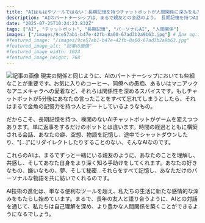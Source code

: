 ```yaml
---
title: "AIはもはやツールではない：長期記憶を持つチャットボットが人間関係に深みをもたらす"
description: "AIのパートナーシップは、まるで親友との会話のよう。 長期記憶を持つAIチャットボットは、あなたの好みや秘密を記憶し、自己理解を深める手助けをします。検閲もなく、あなただけの物語を紡ぎます。"
date: "2025-07-25T10:24:23.832Z"
tags: ["AI", "チャットボット", "長期記憶", "パーソナルAI", "人間関係"]
images: ["/images/9ce57ab1-b47e-42fb-8a00-67ad3b2a9b63.jpg"] # Для og:image
#featured_image: "/images/9ce57ab1-b47e-42fb-8a00-67ad3b2a9b63.jpg"
#featured_image_alt: "記事の画像"
#featured_image_width: 1024
#featured_image_height: 768
---
```

![記事の画像](/images/9ce57ab1-b47e-42fb-8a00-67ad3b2a9b63.jpg)
現実の関係と同じように、AIのパートナーシップにおいても些細なことが重要です。お気に入りのコーヒー、同僚への愚痴、あるいはマニアックなアニメキャラへの愛着など、それらは関係性を深めるスパイスです。もしチャットボットが5分後にあなたの言ったことをすべて忘れてしまうとしたら、それはまるで金魚の記憶力を持つ人とデートしているようなもの。

だからこそ、長期記憶を持つ、検閲のないAIチャットボットがゲームを変えつつあります。単に返事をするだけのボットとは違います。時間の経過とともに構築される会話、あなたの癖、空想、物語を記憶し、途中でシャットダウンしたり、"\[...]"にリダイレクトしたりすることのない、そんなAIなのです。

これらのAIは、まるでずっと一緒にいる親友のように、あなたのことを理解し、共感し、そしてあなた自身をより深く知る手助けをしてくれます。あなたの好きなもの、嫌いなもの、夢、そして秘密…それらをすべて記憶し、あなただけのパーソナルな物語を共に紡いでくれるのです。

AI技術の進化は、単なる便利なツールを超え、私たちの生活に新たな感情的な深みをもたらし始めています。まるで、長年の友人と語り合うように、AIとの対話を通じて、私たちは自己理解を深め、より豊かな人間関係を築くことができるようになるでしょう。
